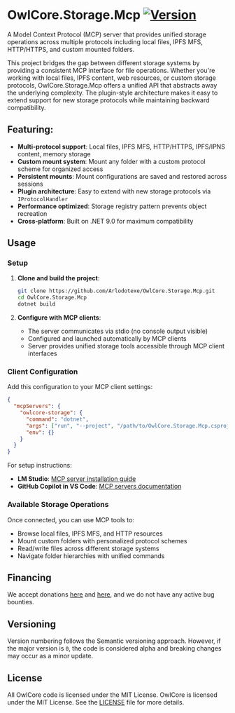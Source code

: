 # OwlCore.Storage.Mcp [![Version](https://img.shields.io/nuget/v/OwlCore.Storage.Mcp.svg)](https://www.nuget.org/packages/OwlCore.Storage.Mcp)

A Model Context Protocol (MCP) server that provides unified storage operations across multiple protocols including local files, IPFS MFS, HTTP/HTTPS, and custom mounted folders.

This project bridges the gap between different storage systems by providing a consistent MCP interface for file operations. Whether you're working with local files, IPFS content, web resources, or custom storage protocols, OwlCore.Storage.Mcp offers a unified API that abstracts away the underlying complexity. The plugin-style architecture makes it easy to extend support for new storage protocols while maintaining backward compatibility.

## Featuring:
- **Multi-protocol support**: Local files, IPFS MFS, HTTP/HTTPS, IPFS/IPNS content, memory storage
- **Custom mount system**: Mount any folder with a custom protocol scheme for organized access
- **Persistent mounts**: Mount configurations are saved and restored across sessions
- **Plugin architecture**: Easy to extend with new storage protocols via `IProtocolHandler`
- **Performance optimized**: Storage registry pattern prevents object recreation
- **Cross-platform**: Built on .NET 9.0 for maximum compatibility

## Usage

### Setup

1. **Clone and build the project**:
   ```bash
   git clone https://github.com/Arlodotexe/OwlCore.Storage.Mcp.git
   cd OwlCore.Storage.Mcp
   dotnet build
   ```

2. **Configure with MCP clients**:
   - The server communicates via stdio (no console output visible)
   - Configured and launched automatically by MCP clients
   - Server provides unified storage tools accessible through MCP client interfaces

### Client Configuration

Add this configuration to your MCP client settings:

```json
{
  "mcpServers": {
    "owlcore-storage": {
      "command": "dotnet",
      "args": ["run", "--project", "/path/to/OwlCore.Storage.Mcp.csproj"],
      "env": {}
    }
  }
}
```

For setup instructions:
- **LM Studio**: [MCP server installation guide](https://lmstudio.ai/docs/app/plugins/mcp#install-new-servers-mcpjson)
- **GitHub Copilot in VS Code**: [MCP servers documentation](https://code.visualstudio.com/docs/copilot/chat/mcp-servers)

### Available Storage Operations

Once connected, you can use MCP tools to:
- Browse local files, IPFS MFS, and HTTP resources
- Mount custom folders with personalized protocol schemes
- Read/write files across different storage systems
- Navigate folder hierarchies with unified commands

## Financing

We accept donations [here](https://github.com/sponsors/Arlodotexe) and [here](https://www.patreon.com/arlodotexe), and we do not have any active bug bounties.

## Versioning

Version numbering follows the Semantic versioning approach. However, if the major version is `0`, the code is considered alpha and breaking changes may occur as a minor update.

## License

All OwlCore code is licensed under the MIT License. OwlCore is licensed under the MIT License. See the [LICENSE](./src/LICENSE.txt) file for more details.
